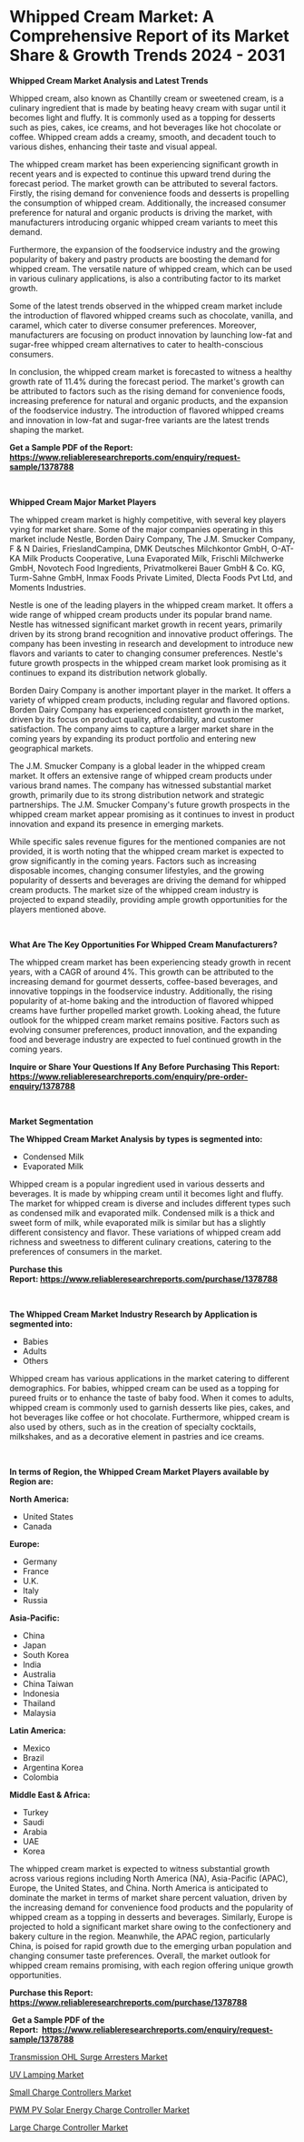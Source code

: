 <p><h1>Whipped Cream Market: A Comprehensive Report of its Market Share & Growth Trends 2024 - 2031</h1></p><p><strong>Whipped Cream Market Analysis and Latest Trends</strong></p>
<p><p>Whipped cream, also known as Chantilly cream or sweetened cream, is a culinary ingredient that is made by beating heavy cream with sugar until it becomes light and fluffy. It is commonly used as a topping for desserts such as pies, cakes, ice creams, and hot beverages like hot chocolate or coffee. Whipped cream adds a creamy, smooth, and decadent touch to various dishes, enhancing their taste and visual appeal.</p><p>The whipped cream market has been experiencing significant growth in recent years and is expected to continue this upward trend during the forecast period. The market growth can be attributed to several factors. Firstly, the rising demand for convenience foods and desserts is propelling the consumption of whipped cream. Additionally, the increased consumer preference for natural and organic products is driving the market, with manufacturers introducing organic whipped cream variants to meet this demand.</p><p>Furthermore, the expansion of the foodservice industry and the growing popularity of bakery and pastry products are boosting the demand for whipped cream. The versatile nature of whipped cream, which can be used in various culinary applications, is also a contributing factor to its market growth.</p><p>Some of the latest trends observed in the whipped cream market include the introduction of flavored whipped creams such as chocolate, vanilla, and caramel, which cater to diverse consumer preferences. Moreover, manufacturers are focusing on product innovation by launching low-fat and sugar-free whipped cream alternatives to cater to health-conscious consumers.</p><p>In conclusion, the whipped cream market is forecasted to witness a healthy growth rate of 11.4% during the forecast period. The market's growth can be attributed to factors such as the rising demand for convenience foods, increasing preference for natural and organic products, and the expansion of the foodservice industry. The introduction of flavored whipped creams and innovation in low-fat and sugar-free variants are the latest trends shaping the market.</p></p>
<p><strong>Get a Sample PDF of the Report:&nbsp; <a href="https://www.reliableresearchreports.com/enquiry/request-sample/1378788">https://www.reliableresearchreports.com/enquiry/request-sample/1378788</a></strong></p>
<p>&nbsp;</p>
<p><strong>Whipped Cream Major Market Players</strong></p>
<p><p>The whipped cream market is highly competitive, with several key players vying for market share. Some of the major companies operating in this market include Nestle, Borden Dairy Company, The J.M. Smucker Company, F & N Dairies, FrieslandCampina, DMK Deutsches Milchkontor GmbH, O-AT-KA Milk Products Cooperative, Luna Evaporated Milk, Frischli Milchwerke GmbH, Novotech Food Ingredients, Privatmolkerei Bauer GmbH & Co. KG, Turm-Sahne GmbH, Inmax Foods Private Limited, Dlecta Foods Pvt Ltd, and Moments Industries.</p><p>Nestle is one of the leading players in the whipped cream market. It offers a wide range of whipped cream products under its popular brand name. Nestle has witnessed significant market growth in recent years, primarily driven by its strong brand recognition and innovative product offerings. The company has been investing in research and development to introduce new flavors and variants to cater to changing consumer preferences. Nestle's future growth prospects in the whipped cream market look promising as it continues to expand its distribution network globally.</p><p>Borden Dairy Company is another important player in the market. It offers a variety of whipped cream products, including regular and flavored options. Borden Dairy Company has experienced consistent growth in the market, driven by its focus on product quality, affordability, and customer satisfaction. The company aims to capture a larger market share in the coming years by expanding its product portfolio and entering new geographical markets.</p><p>The J.M. Smucker Company is a global leader in the whipped cream market. It offers an extensive range of whipped cream products under various brand names. The company has witnessed substantial market growth, primarily due to its strong distribution network and strategic partnerships. The J.M. Smucker Company's future growth prospects in the whipped cream market appear promising as it continues to invest in product innovation and expand its presence in emerging markets.</p><p>While specific sales revenue figures for the mentioned companies are not provided, it is worth noting that the whipped cream market is expected to grow significantly in the coming years. Factors such as increasing disposable incomes, changing consumer lifestyles, and the growing popularity of desserts and beverages are driving the demand for whipped cream products. The market size of the whipped cream industry is projected to expand steadily, providing ample growth opportunities for the players mentioned above.</p></p>
<p>&nbsp;</p>
<p><strong>What Are The Key Opportunities For Whipped Cream Manufacturers?</strong></p>
<p><p>The whipped cream market has been experiencing steady growth in recent years, with a CAGR of around 4%. This growth can be attributed to the increasing demand for gourmet desserts, coffee-based beverages, and innovative toppings in the foodservice industry. Additionally, the rising popularity of at-home baking and the introduction of flavored whipped creams have further propelled market growth. Looking ahead, the future outlook for the whipped cream market remains positive. Factors such as evolving consumer preferences, product innovation, and the expanding food and beverage industry are expected to fuel continued growth in the coming years.</p></p>
<p><strong>Inquire or Share Your Questions If Any Before Purchasing This Report: <a href="https://www.reliableresearchreports.com/enquiry/pre-order-enquiry/1378788">https://www.reliableresearchreports.com/enquiry/pre-order-enquiry/1378788</a></strong></p>
<p>&nbsp;</p>
<p><strong>Market Segmentation</strong></p>
<p><strong>The Whipped Cream Market Analysis by types is segmented into:</strong></p>
<p><ul><li>Condensed Milk</li><li>Evaporated Milk</li></ul></p>
<p><p>Whipped cream is a popular ingredient used in various desserts and beverages. It is made by whipping cream until it becomes light and fluffy. The market for whipped cream is diverse and includes different types such as condensed milk and evaporated milk. Condensed milk is a thick and sweet form of milk, while evaporated milk is similar but has a slightly different consistency and flavor. These variations of whipped cream add richness and sweetness to different culinary creations, catering to the preferences of consumers in the market.</p></p>
<p><strong>Purchase this Report:&nbsp;<a href="https://www.reliableresearchreports.com/purchase/1378788">https://www.reliableresearchreports.com/purchase/1378788</a></strong></p>
<p>&nbsp;</p>
<p><strong>The Whipped Cream Market Industry Research by Application is segmented into:</strong></p>
<p><ul><li>Babies</li><li>Adults</li><li>Others</li></ul></p>
<p><p>Whipped cream has various applications in the market catering to different demographics. For babies, whipped cream can be used as a topping for pureed fruits or to enhance the taste of baby food. When it comes to adults, whipped cream is commonly used to garnish desserts like pies, cakes, and hot beverages like coffee or hot chocolate. Furthermore, whipped cream is also used by others, such as in the creation of specialty cocktails, milkshakes, and as a decorative element in pastries and ice creams.</p></p>
<p>&nbsp;</p>
<p><strong>In terms of Region, the Whipped Cream Market Players available by Region are:</strong></p>
<p>
    <p> <strong> North America: </strong>
        <ul>
            <li>United States</li>
            <li>Canada</li>
        </ul>
        </p> 
    <p> <strong> Europe: </strong>
        <ul>
            <li>Germany</li>
            <li>France</li>
            <li>U.K.</li>
            <li>Italy</li>
            <li>Russia</li>
        </ul>
        </p> 
    <p> <strong> Asia-Pacific: </strong>
        <ul>
            <li>China</li>
            <li>Japan</li>
            <li>South Korea</li>
            <li>India</li>
            <li>Australia</li>
            <li>China Taiwan</li>
            <li>Indonesia</li>
            <li>Thailand</li>
            <li>Malaysia</li>
        </ul>
        </p> 
    <p> <strong> Latin America: </strong>
        <ul>
            <li>Mexico</li>
            <li>Brazil</li>
            <li>Argentina Korea</li>
            <li>Colombia</li>
        </ul>
        </p> 
    <p> <strong> Middle East & Africa: </strong>
        <ul>
            <li>Turkey</li>
            <li>Saudi</li>
            <li>Arabia</li>
            <li>UAE</li>
            <li>Korea</li>
        </ul>
    </p>
    </p>
<p><p>The whipped cream market is expected to witness substantial growth across various regions including North America (NA), Asia-Pacific (APAC), Europe, the United States, and China. North America is anticipated to dominate the market in terms of market share percent valuation, driven by the increasing demand for convenience food products and the popularity of whipped cream as a topping in desserts and beverages. Similarly, Europe is projected to hold a significant market share owing to the confectionery and bakery culture in the region. Meanwhile, the APAC region, particularly China, is poised for rapid growth due to the emerging urban population and changing consumer taste preferences. Overall, the market outlook for whipped cream remains promising, with each region offering unique growth opportunities.</p></p>
<p><strong>Purchase this Report: <a href="https://www.reliableresearchreports.com/purchase/1378788">https://www.reliableresearchreports.com/purchase/1378788</a></strong></p>
<p>&nbsp;<strong>Get a Sample PDF of the Report:&nbsp;&nbsp;<a href="https://www.reliableresearchreports.com/enquiry/request-sample/1378788">https://www.reliableresearchreports.com/enquiry/request-sample/1378788</a></strong></p>
<p><strong></strong></p>
<p><p><a href="https://github.com/antony131rp/Market-Research-Report-List-1/blob/main/transmission-ohl-surge-arresters-market.md">Transmission OHL Surge Arresters Market</a></p><p><a href="https://github.com/laholand/Market-Research-Report-List-1/blob/main/uv-lamping-market.md">UV Lamping Market</a></p><p><a href="https://github.com/bracarafogo/Market-Research-Report-List-1/blob/main/small-charge-controllers-market.md">Small Charge Controllers Market</a></p><p><a href="https://github.com/sougarounis/Market-Research-Report-List-1/blob/main/pwm-pv-solar-energy-charge-controller-market.md">PWM PV Solar Energy Charge Controller Market</a></p><p><a href="https://github.com/mohamedbakry57/Market-Research-Report-List-1/blob/main/large-charge-controller-market.md">Large Charge Controller Market</a></p></p>